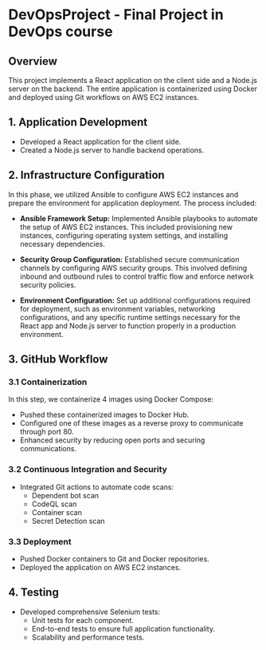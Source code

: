 # DevOpsProject - Final Project in DevOps course

## Overview
This project implements a React application on the client side and a Node.js server on the backend. The entire application is containerized using Docker and deployed using Git workflows on AWS EC2 instances.

## 1. Application Development
- Developed a React application for the client side.
- Created a Node.js server to handle backend operations.

## 2. Infrastructure Configuration
In this phase, we utilized Ansible to configure AWS EC2 instances and prepare the environment for application deployment. The process included:

- **Ansible Framework Setup:** Implemented Ansible playbooks to automate the setup of AWS EC2 instances. This included provisioning new instances, configuring operating system settings, and installing necessary dependencies.
  
- **Security Group Configuration:** Established secure communication channels by configuring AWS security groups. This involved defining inbound and outbound rules to control traffic flow and enforce network security policies.

- **Environment Configuration:** Set up additional configurations required for deployment, such as environment variables, networking configurations, and any specific runtime settings necessary for the React app and Node.js server to function properly in a production environment.

## 3. GitHub Workflow

### 3.1 Containerization
In this step, we containerize 4 images using Docker Compose:
  - Pushed these containerized images to Docker Hub.
  - Configured one of these images as a reverse proxy to communicate through port 80.
  - Enhanced security by reducing open ports and securing communications.


### 3.2 Continuous Integration and Security
- Integrated Git actions to automate code scans:
  - Dependent bot scan
  - CodeQL scan
  - Container scan
  - Secret Detection scan

### 3.3 Deployment
- Pushed Docker containers to Git and Docker repositories.
- Deployed the application on AWS EC2 instances.

## 4. Testing
- Developed comprehensive Selenium tests:
  - Unit tests for each component.
  - End-to-end tests to ensure full application functionality.
  - Scalability and performance tests.

